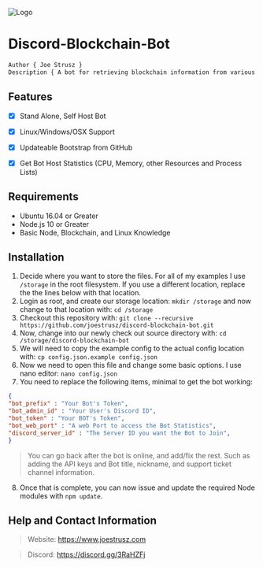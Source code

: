![Logo](https://www.joestrusz.com/images/logo_small.png)
# Discord-Blockchain-Bot
```css
Author { Joe Strusz }
Description { A bot for retrieving blockchain information from various explorer APIs. }
```


## Features
- [x] Stand Alone, Self Host Bot
- [x] Linux/Windows/OSX Support
- [x] Updateable Bootstrap from GitHub
- [x] Get Bot Host Statistics (CPU, Memory, other Resources and Process Lists)



## Requirements
* Ubuntu 16.04 or Greater
* Node.js 10 or Greater
* Basic Node, Blockchain, and Linux Knowledge



## Installation
1. Decide where you want to store the files. For all of my examples I use `/storage` in the root filesystem. If you use a different location, replace the the lines below with that location.
2. Login as root, and create our storage location: `mkdir /storage` and now change to that location with: `cd /storage`
3. Checkout this repository with: `git clone --recursive https://github.com/joestrusz/discord-blockchain-bot.git`
4. Now, change into our newly check out source directory with: `cd /storage/discord-blockchain-bot` 
5. We will need to copy the example config to the actual config location with: `cp config.json.example config.json`
6. Now we need to open this file and change some basic options. I use nano editor: `nano config.json`
7. You need to replace the following items, minimal to get the bot working:
```json
{
"bot_prefix" : "Your Bot's Token",
"bot_admin_id" : "Your User's Discord ID",
"bot_token" : "Your BOT's Token",
"bot_web_port" : "A web Port to access the Bot Statistics",
"discord_server_id" : "The Server ID you want the Bot to Join",
}
```
> You can go back after the bot is online, and add/fix the rest. Such as adding the API keys and Bot title, nickname, and support ticket channel information.

8. Once that is complete, you can now issue and update the required Node modules with `npm update`. 



## Help and Contact Information
> Website: https://www.joestrusz.com

> Discord: https://discord.gg/3RaHZFj

